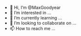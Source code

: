 - 👋 Hi, I’m @MaxGoodyear
- 👀 I’m interested in ...
- 🌱 I’m currently learning ...
- 💞️ I’m looking to collaborate on ...
- 📫 How to reach me ...

<!---
MaxGoodyear/MaxGoodyear is a ✨ special ✨ repository because its `README.md` (this file) appears on your GitHub profile.
You can click the Preview link to take a look at your changes.
--->
